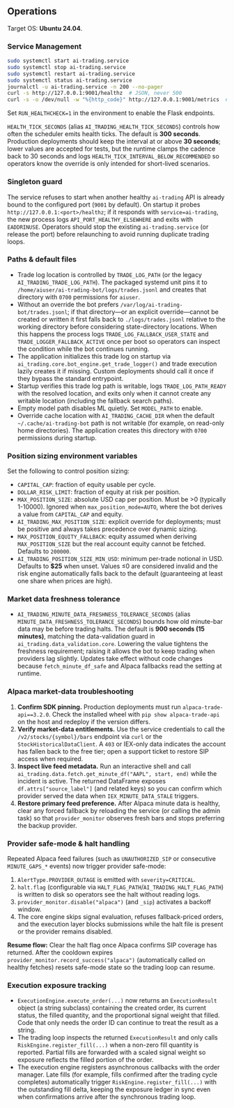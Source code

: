 ## Operations

Target OS: **Ubuntu 24.04**.

### Service Management

```bash
sudo systemctl start ai-trading.service
sudo systemctl stop ai-trading.service
sudo systemctl restart ai-trading.service
sudo systemctl status ai-trading.service
journalctl -u ai-trading.service -n 200 --no-pager
curl -s http://127.0.0.1:9001/healthz  # JSON, never 500
curl -s -o /dev/null -w "%{http_code}" http://127.0.0.1:9001/metrics  # 200 if enabled, else 501
```

Set `RUN_HEALTHCHECK=1` in the environment to enable the Flask endpoints.

`HEALTH_TICK_SECONDS` (alias `AI_TRADING_HEALTH_TICK_SECONDS`) controls how often
the scheduler emits health ticks. The default is **300 seconds**. Production
deployments should keep the interval at or above **30 seconds**; lower values
are accepted for tests, but the runtime clamps the cadence back to 30 seconds
and logs `HEALTH_TICK_INTERVAL_BELOW_RECOMMENDED` so operators know the
override is only intended for short-lived scenarios.

### Singleton guard

The service refuses to start when another healthy `ai-trading` API is already
bound to the configured port (`9001` by default). On startup it probes
`http://127.0.0.1:<port>/healthz`; if it responds with `service=ai-trading`,
the new process logs `API_PORT_HEALTHY_ELSEWHERE` and exits with
`EADDRINUSE`. Operators should stop the existing `ai-trading.service` (or
release the port) before relaunching to avoid running duplicate trading loops.

### Paths & default files
- Trade log location is controlled by `TRADE_LOG_PATH` (or the legacy `AI_TRADING_TRADE_LOG_PATH`). The packaged systemd unit pins it to `/home/aiuser/ai-trading-bot/logs/trades.jsonl` and creates that directory with `0700` permissions for `aiuser`.
- Without an override the bot prefers `/var/log/ai-trading-bot/trades.jsonl`; if that directory—or an explicit override—cannot be created or written it first falls back to `./logs/trades.jsonl` relative to the working directory before considering state-directory locations. When this happens the process logs `TRADE_LOG_FALLBACK_USER_STATE` and `TRADE_LOGGER_FALLBACK_ACTIVE` once per boot so operators can inspect the condition while the bot continues running.
- The application initializes this trade log on startup via `ai_trading.core.bot_engine.get_trade_logger()` and trade execution lazily creates it if missing. Custom deployments should call it once if they bypass the standard entrypoint.
- Startup verifies this trade log path is writable, logs `TRADE_LOG_PATH_READY` with the resolved location, and exits only when it cannot create any writable location (including the fallback search paths).
- Empty model path disables ML quietly. Set `MODEL_PATH` to enable.
- Override cache location with `AI_TRADING_CACHE_DIR` when the default `~/.cache/ai-trading-bot`
  path is not writable (for example, on read-only home directories). The application
  creates this directory with `0700` permissions during startup.

### Position sizing environment variables
Set the following to control position sizing:

- `CAPITAL_CAP`: fraction of equity usable per cycle.
- `DOLLAR_RISK_LIMIT`: fraction of equity at risk per position.
- `MAX_POSITION_SIZE`: absolute USD cap per position. Must be >0 (typically 1-10000). Ignored when `max_position_mode=AUTO`, where the bot derives a value from `CAPITAL_CAP` and equity.
- `AI_TRADING_MAX_POSITION_SIZE`: explicit override for deployments; must be positive and always takes precedence over dynamic sizing.
- `MAX_POSITION_EQUITY_FALLBACK`: equity assumed when deriving `MAX_POSITION_SIZE` but the real account equity cannot be fetched. Defaults to `200000`.
- `AI_TRADING_POSITION_SIZE_MIN_USD`: minimum per-trade notional in USD. Defaults to **$25** when unset. Values ≤0 are considered invalid and the risk engine automatically falls back to the default (guaranteeing at least one share when prices are high).

### Market data freshness tolerance

- `AI_TRADING_MINUTE_DATA_FRESHNESS_TOLERANCE_SECONDS` (alias `MINUTE_DATA_FRESHNESS_TOLERANCE_SECONDS`) bounds how old minute-bar data may be before trading halts. The default is **900 seconds (15 minutes)**, matching the data-validation guard in `ai_trading.data_validation.core`. Lowering the value tightens the freshness requirement; raising it allows the bot to keep trading when providers lag slightly. Updates take effect without code changes because `fetch_minute_df_safe` and Alpaca fallbacks read the setting at runtime.

### Alpaca market-data troubleshooting

1. **Confirm SDK pinning.** Production deployments must run `alpaca-trade-api==3.2.0`. Check the installed wheel with `pip show alpaca-trade-api` on the host and redeploy if the version differs.
2. **Verify market-data entitlements.** Use the service credentials to call the `/v2/stocks/{symbol}/bars` endpoint via `curl` or the `StockHistoricalDataClient`. A `403` or IEX-only data indicates the account has fallen back to the free tier; open a support ticket to restore SIP access when required.
3. **Inspect live feed metadata.** Run an interactive shell and call `ai_trading.data.fetch.get_minute_df("AAPL", start, end)` while the incident is active. The returned DataFrame exposes `df.attrs["source_label"]` (and related keys) so you can confirm which provider served the data when `IEX_MINUTE_DATA_STALE` triggers.
4. **Restore primary feed preference.** After Alpaca minute data is healthy, clear any forced fallback by reloading the service (or calling the admin task) so that `provider_monitor` observes fresh bars and stops preferring the backup provider.

### Provider safe-mode & halt handling

Repeated Alpaca feed failures (such as `UNAUTHORIZED_SIP` or consecutive `MINUTE_GAPS_*` events) now trigger provider safe-mode:

1. `AlertType.PROVIDER_OUTAGE` is emitted with `severity=CRITICAL`.
2. `halt.flag` (configurable via `HALT_FLAG_PATH`/`AI_TRADING_HALT_FLAG_PATH`) is written to disk so operators see the halt without reading logs.
3. `provider_monitor.disable("alpaca")` (and `_sip`) activates a backoff window.
4. The core engine skips signal evaluation, refuses fallback-priced orders, and the execution layer blocks submissions while the halt file is present or the provider remains disabled.

**Resume flow:** Clear the halt flag once Alpaca confirms SIP coverage has returned. After the cooldown expires `provider_monitor.record_success("alpaca")` (automatically called on healthy fetches) resets safe-mode state so the trading loop can resume.

### Execution exposure tracking

- `ExecutionEngine.execute_order(...)` now returns an `ExecutionResult` object (a string subclass) containing the created order, its current status, the filled quantity, and the proportional signal weight that filled. Code that only needs the order ID can continue to treat the result as a string.
- The trading loop inspects the returned `ExecutionResult` and only calls `RiskEngine.register_fill(...)` when a non-zero fill quantity is reported. Partial fills are forwarded with a scaled signal weight so exposure reflects the filled portion of the order.
- The execution engine registers asynchronous callbacks with the order manager. Late fills (for example, fills confirmed after the trading cycle completes) automatically trigger `RiskEngine.register_fill(...)` with the outstanding fill delta, keeping the exposure ledger in sync even when confirmations arrive after the synchronous trading loop.
